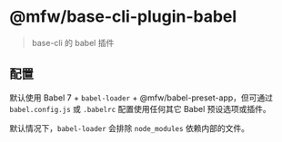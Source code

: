 # @mfw/base-cli-plugin-babel

> base-cli 的 babel 插件

## 配置

默认使用 Babel 7 + `babel-loader` + @mfw/babel-preset-app，但可通过 `babel.config.js` 或 `.babelrc` 配置使用任何其它 Babel 预设选项或插件。

默认情况下，`babel-loader` 会排除 `node_modules` 依赖内部的文件。
